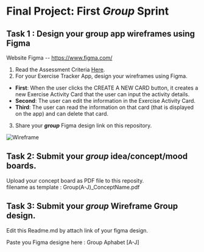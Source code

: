 
# Final Project: First ***Group*** Sprint

## Task 1 : Design your group app wireframes using Figma
Website Figma -- https://www.figma.com/
1. Read the Assessment Criteria [Here](https://docs.google.com/spreadsheets/d/1mXg-4Hpygg8zl4pfaA998_-t3BapSOWNOfyC699OhEk/edit#gid=1164902319).
2. For your Exercise Tracker App, design your wireframes using Figma.

* **First**: When the user clicks the CREATE A NEW CARD button, it creates a new Exercise Activity Card that the user can input the activity details.
* **Second**: The user can edit the information in the Exercise Activity Card.
* **Third**: The user can read the information on that card (that is displayed on the app) and can delete that card.

3. Share your ***group*** Figma design link on this repository.

![Wireframe](https://user-images.githubusercontent.com/36503834/223250907-f987d96c-a2a2-4aec-af1e-198b9e79df4f.png)

## Task 2: Submit your ***group*** idea/concept/mood boards.
Upload your concept board as PDF file to this reposity. <br>
filename as template : Group(A-J)_ConceptName.pdf



## Task 3: Submit your ***group*** Wireframe  Group design.
Edit this Readme.md by attach link of your figma design.

Paste you Figma designe here : 
Group Aphabet [A-J]
